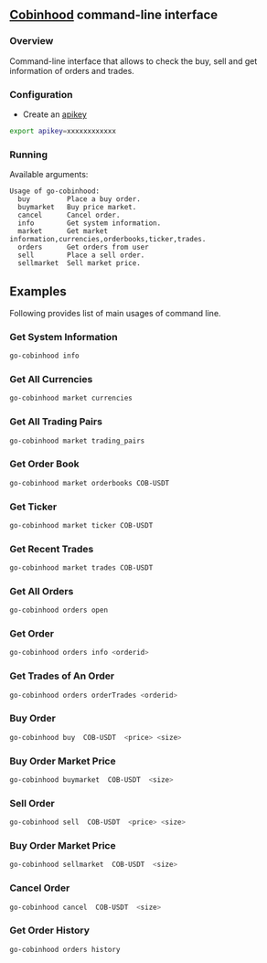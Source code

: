 ## [Cobinhood](https://cobinhood.com) command-line interface

### Overview

Command-line interface that allows to check the buy, sell and get information of orders and trades.


### Configuration
- Create an [apikey](https://cobinhood.com/api) 

```bash
export apikey=xxxxxxxxxxxx
```

### Running
Available arguments:

```
Usage of go-cobinhood:
  buy         Place a buy order.
  buymarket   Buy price market.
  cancel      Cancel order.
  info        Get system information.
  market      Get market information,currencies,orderbooks,ticker,trades.
  orders      Get orders from user
  sell        Place a sell order.
  sellmarket  Sell market price.
```

## Examples

Following provides list of main usages of command line.

### Get System Information

```bash
go-cobinhood info 
```

### Get All Currencies

```bash
go-cobinhood market currencies 
```

### Get All Trading Pairs

```bash
go-cobinhood market trading_pairs
```
### Get Order Book

```bash
go-cobinhood market orderbooks COB-USDT
```
### Get Ticker

```bash
go-cobinhood market ticker COB-USDT
```
### Get Recent Trades

```bash
go-cobinhood market trades COB-USDT
```
### Get All Orders

```bash
go-cobinhood orders open
```

### Get Order

```bash
go-cobinhood orders info <orderid>
```
### Get Trades of An Order

```bash
go-cobinhood orders orderTrades <orderid>
```

### Buy Order 

```bash
go-cobinhood buy  COB-USDT  <price> <size>
```

### Buy Order Market Price

```bash
go-cobinhood buymarket  COB-USDT  <size>
```
### Sell Order 

```bash
go-cobinhood sell  COB-USDT  <price> <size>
```

### Buy Order Market Price

```bash
go-cobinhood sellmarket  COB-USDT  <size>
```

### Cancel Order

```bash
go-cobinhood cancel  COB-USDT  <size>
```


### Get Order History

```bash
go-cobinhood orders history
```